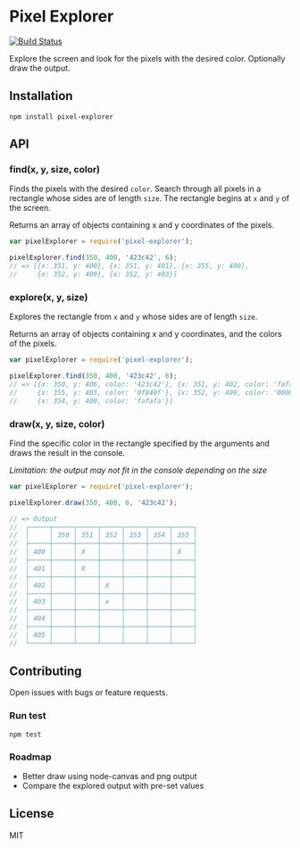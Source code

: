 # Pixel Explorer

[![Build Status](https://travis-ci.org/sungwoncho/pixel-explorer.svg?branch=master)](https://travis-ci.org/sungwoncho/pixel-explorer)

Explore the screen and look for the pixels with the desired color. Optionally draw the output.

## Installation

    npm install pixel-explorer

## API

### find(x, y, size, color)

Finds the pixels with the desired `color`. Search through all pixels in a
rectangle whose sides are of length `size`. The rectangle begins at `x` and `y`
of the screen.

Returns an array of objects containing x and y coordinates of the
pixels.

```javascript
var pixelExplorer = require('pixel-explorer');

pixelExplorer.find(350, 400, '423c42', 6);
// => [{x: 351, y: 400}, {x: 351, y: 401}, {x: 355, y: 400},
//     {x: 352, y: 409}, {x: 352, y: 403}]
```

### explore(x, y, size)

Explores the rectangle from `x` and `y` whose sides are of length `size`.

Returns an array of objects containing x and y coordinates, and the colors
of the pixels.

```javascript
var pixelExplorer = require('pixel-explorer');

pixelExplorer.find(350, 400, '423c42', 6);
// => [{x: 350, y: 406, color: '423c42'}, {x: 351, y: 402, color: 'fafafa'},
//     {x: 355, y: 403, color: '0f840f'}, {x: 352, y: 409, color: '000000'},
//     {x: 354, y: 400, color: 'fafafa'}]
```

### draw(x, y, size, color)

Find the specific color in the rectangle specified by the arguments and draws
the result in the console.

*Limitation: the output may not fit in the console depending on the size*

```javascript
var pixelExplorer = require('pixel-explorer');

pixelExplorer.draw(350, 400, 6, '423c42');

// => Output
//  ┌─────┬─────┬─────┬─────┬─────┬─────┬─────┐
//  │     │ 350 │ 351 │ 352 │ 353 │ 354 │ 355 │
//  ├─────┼─────┼─────┼─────┼─────┼─────┼─────┤
//  │ 400 │     │ X   │     │     │     │ X   │
//  ├─────┼─────┼─────┼─────┼─────┼─────┼─────┤
//  │ 401 │     │ X   │     │     │     │     │
//  ├─────┼─────┼─────┼─────┼─────┼─────┼─────┤
//  │ 402 │     │     │ X   │     │     │     │
//  ├─────┼─────┼─────┼─────┼─────┼─────┼─────┤
//  │ 403 │     │     │ x   │     │     │     │
//  ├─────┼─────┼─────┼─────┼─────┼─────┼─────┤
//  │ 404 │     │     │     │     │     │     │
//  ├─────┼─────┼─────┼─────┼─────┼─────┼─────┤
//  │ 405 │     │     │     │     │     │     │
//  └─────┴─────┴─────┴─────┴─────┴─────┴─────┘
```

## Contributing

Open issues with bugs or feature requests.

### Run test

    npm test

### Roadmap

* Better draw using node-canvas and png output
* Compare the explored output with pre-set values

## License

MIT
